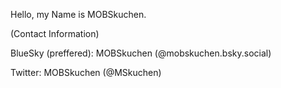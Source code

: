 Hello, my Name is MOBSkuchen.


(Contact Information)


BlueSky (preffered): MOBSkuchen (@mobskuchen.bsky.social)


Twitter: MOBSkuchen (@MSkuchen)
